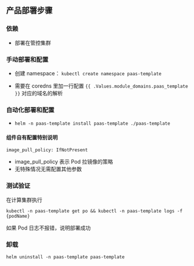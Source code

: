 ## 产品部署步骤

### 依赖

* 部署在管控集群

### 手动部署和配置

* 创建 namespace： `kubectl create namespace paas-template`

* 需要在 coredns 里加一行配置 `{{ .Values.module_domains.paas_template }}` 对应的域名的解析

### 自动化部署和配置

* `helm -n paas-template install paas-template ./paas-template`

#### 组件自有配置特别说明

```
image_pull_policy: IfNotPresent
```

* image_pull_policy 表示 Pod 拉镜像的策略
* 无特殊情况无需配置其他参数

### 测试验证

在计算集群执行

```
kubectl -n paas-template get po && kubectl -n paas-template logs -f {podName}
```

如果 Pod 日志不报错，说明部署成功

### 卸载

```
helm uninstall -n paas-template paas-template
```

